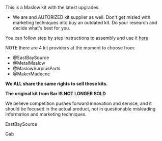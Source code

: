 This is a Maslow kit with the latest upgrades.

- We are and AUTORIZED kit supplier as well. Don't get misled with marketing techniques into buy an outdated kit. Do your research and decide what's best for you.

You can follow step by step instructions to assembly and use it [here](https://www.maslowcnc.com/assemblyguide)

NOTE there are 4 kit providers at the moment to choose from:

- @EastBaySource
- @MetalMaslow
- @MaslowSurplusParts
- @MakerMadecnc

**We ALL share the same rights to sell these kits.**

**The original kit from Bar IS NOT LONGER SOLD**

We believe competition pushes forward innovation and service, and it should be focused in the actual product, not in questionable misleading information and marketing techniques.

EastBaySource

Gab

